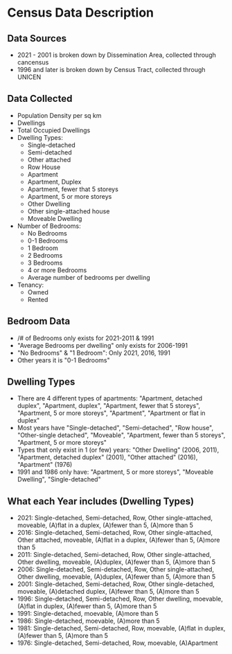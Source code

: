 # Census Data Description

## Data Sources
- 2021 - 2001 is broken down by Dissemination Area, collected through cancensus
- 1996 and later is broken down by Census Tract, collected through UNICEN

## Data Collected
- Population Density per sq km
- Dwellings
- Total Occupied Dwellings
- Dwelling Types:
    - Single-detached
    - Semi-detached
    - Other attached
    - Row House
    - Apartment
    - Apartment, Duplex
    - Apartment, fewer that 5 storeys
    - Apartment, 5 or more storeys
    - Other Dwelling
    - Other single-attached house
    - Moveable Dwelling
- Number of Bedrooms:
    - No Bedrooms
    - 0-1 Bedrooms
    - 1 Bedroom
    - 2 Bedrooms
    - 3 Bedrooms
    - 4 or more Bedrooms
    - Average number of bedrooms per dwelling
- Tenancy:
    - Owned
    - Rented

## Bedroom Data
- /# of Bedrooms only exists for 2021-2011 & 1991
- "Average Bedrooms per dwelling" only exists for 2006-1991
- "No Bedrooms" & "1 Bedroom": Only 2021, 2016, 1991
- Other years it is "0-1 Bedrooms"

## Dwelling Types
- There are 4 different types of apartments: "Apartment, detached duplex", "Apartment, duplex", "Apartment, fewer that 5 storeys", "Apartment, 5 or more storeys", "Apartment", "Apartment or flat in duplex"
- Most years have "Single-detached", "Semi-detached", "Row house", "Other-single detached", "Moveable", "Apartment, fewer than 5 storeys", "Apartment, 5 or more storeys"
- Types that only exist in 1 (or few) years: "Other Dwelling" (2006, 2011), "Apartment, detached duplex" (2001), "Other attached" (2016), "Apartment" (1976)
- 1991 and 1986 only have: "Apartment, 5 or more storeys", "Moveable Dwelling", "Single-detached"

## What each Year includes (Dwelling Types)
- 2021: Single-detached, Semi-detached, Row, Other single-attached, moveable, (A)flat in a duplex, (A)fewer than 5, (A)more than 5
- 2016: Single-detached, Semi-detached, Row, Other single-attached, Other attached, moveable, (A)flat in a duplex, (A)fewer than 5, (A)more than 5
- 2011: Single-detached, Semi-detached, Row, Other single-attached, Other dwelling, moveable, (A)duplex, (A)fewer than 5, (A)more than 5
- 2006: Single-detached, Semi-detached, Row, Other single-attached, Other dwelling, moevable, (A)duplex, (A)fewer than 5, (A)more than 5
- 2001: Single-detached, Semi-detached, Row, Other single-detached, moveable, (A)detached duplex, (A)fewer than 5, (A)more than 5
- 1996: Single-detached, Semi-detached, Row, Other dwelling, moevable, (A)flat in duplex, (A)fewer than 5, (A)more than 5
- 1991: Single-detached, moevable, (A)more than 5
- 1986: Single-detached, moevable, (A)more than 5
- 1981: Single-detached, Semi-detached, Row, moevable, (A)flat in duplex, (A)fewer than 5, (A)more than 5
- 1976: Single-detached, Semi-detached, Row, moevable, (A)Apartment